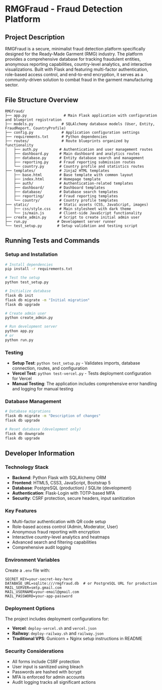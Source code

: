 # RMGFraud - Fraud Detection Platform

## Project Description

RMGFraud is a secure, minimalist fraud detection platform specifically designed for the Ready-Made Garment (RMG) industry. The platform provides a comprehensive database for tracking fraudulent entities, anonymous reporting capabilities, country-level analytics, and interactive visualizations. Built with Flask and featuring multi-factor authentication, role-based access control, and end-to-end encryption, it serves as a community-driven solution to combat fraud in the garment manufacturing sector.

## File Structure Overview

```
RMGfraud/
├── app.py                 # Main Flask application with configuration and blueprint registration
├── models.py             # SQLAlchemy database models (User, Entity, FraudReport, CountryProfile)
├── config.py             # Application configuration settings
├── requirements.txt      # Python dependencies
├── routes/               # Route blueprints organized by functionality
│   ├── auth.py          # Authentication and user management routes
│   ├── dashboard.py     # Main dashboard and analytics routes
│   ├── database.py      # Entity database search and management
│   ├── reporting.py     # Fraud reporting submission routes
│   └── country.py       # Country profile and statistics routes
├── templates/           # Jinja2 HTML templates
│   ├── base.html        # Base template with common layout
│   ├── index.html       # Homepage template
│   ├── auth/            # Authentication-related templates
│   ├── dashboard/       # Dashboard templates
│   ├── database/        # Database search templates
│   ├── reporting/       # Fraud reporting templates
│   └── country/         # Country profile templates
├── static/              # Static assets (CSS, JavaScript, images)
│   ├── css/style.css    # Main stylesheet with dark theme
│   └── js/main.js       # Client-side JavaScript functionality
├── create_admin.py      # Script to create initial admin user
├── run.py              # Development server runner
└── test_setup.py       # Setup validation and testing script
```

## Running Tests and Commands

### Setup and Installation
```bash
# Install dependencies
pip install -r requirements.txt

# Test the setup
python test_setup.py

# Initialize database
flask db init
flask db migrate -m "Initial migration"
flask db upgrade

# Create admin user
python create_admin.py

# Run development server
python app.py
# or
python run.py
```

### Testing
- **Setup Test**: `python test_setup.py` - Validates imports, database connection, routes, and configuration
- **Vercel Test**: `python test-vercel.py` - Tests deployment configuration for Vercel
- **Manual Testing**: The application includes comprehensive error handling and logging for manual testing

### Database Management
```bash
# Database migrations
flask db migrate -m "Description of changes"
flask db upgrade

# Reset database (development only)
flask db downgrade
flask db upgrade
```

## Developer Information

### Technology Stack
- **Backend**: Python Flask with SQLAlchemy ORM
- **Frontend**: HTML5, CSS3, JavaScript, Bootstrap 5
- **Database**: PostgreSQL (production) / SQLite (development)
- **Authentication**: Flask-Login with TOTP-based MFA
- **Security**: CSRF protection, secure headers, input sanitization

### Key Features
- Multi-factor authentication with QR code setup
- Role-based access control (Admin, Moderator, User)
- Anonymous fraud reporting with encryption
- Interactive country-level analytics and heatmaps
- Advanced search and filtering capabilities
- Comprehensive audit logging

### Environment Variables
Create a `.env` file with:
```env
SECRET_KEY=your-secret-key-here
DATABASE_URL=sqlite:///rmgfraud.db  # or PostgreSQL URL for production
MAIL_SERVER=smtp.gmail.com
MAIL_USERNAME=your-email@gmail.com
MAIL_PASSWORD=your-app-password
```

### Deployment Options
The project includes deployment configurations for:
- **Vercel**: `deploy-vercel.sh` and `vercel.json`
- **Railway**: `deploy-railway.sh` and `railway.json`
- **Traditional VPS**: Gunicorn + Nginx setup instructions in README

### Security Considerations
- All forms include CSRF protection
- User input is sanitized using bleach
- Passwords are hashed with bcrypt
- MFA is enforced for admin accounts
- Audit logging tracks all significant actions